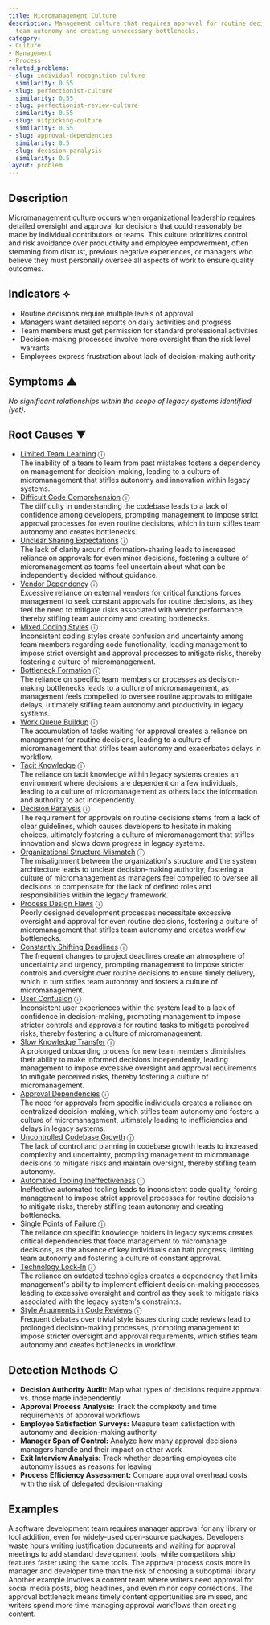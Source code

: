 ```yaml
---
title: Micromanagement Culture
description: Management culture that requires approval for routine decisions, reducing
  team autonomy and creating unnecessary bottlenecks.
category:
- Culture
- Management
- Process
related_problems:
- slug: individual-recognition-culture
  similarity: 0.55
- slug: perfectionist-culture
  similarity: 0.55
- slug: perfectionist-review-culture
  similarity: 0.55
- slug: nitpicking-culture
  similarity: 0.55
- slug: approval-dependencies
  similarity: 0.5
- slug: decision-paralysis
  similarity: 0.5
layout: problem
---
```


## Description

Micromanagement culture occurs when organizational leadership requires detailed oversight and approval for decisions that could reasonably be made by individual contributors or teams. This culture prioritizes control and risk avoidance over productivity and employee empowerment, often stemming from distrust, previous negative experiences, or managers who believe they must personally oversee all aspects of work to ensure quality outcomes.


## Indicators ⟡

- Routine decisions require multiple levels of approval
- Managers want detailed reports on daily activities and progress
- Team members must get permission for standard professional activities
- Decision-making processes involve more oversight than the risk level warrants
- Employees express frustration about lack of decision-making authority


## Symptoms ▲

*No significant relationships within the scope of legacy systems identified (yet).*

## Root Causes ▼

- [Limited Team Learning](limited-team-learning.md) <span class="info-tooltip" title="Confidence: 0.444, Strength: 0.774">ⓘ</span>
<br/>  The inability of a team to learn from past mistakes fosters a dependency on management for decision-making, leading to a culture of micromanagement that stifles autonomy and innovation within legacy systems.
- [Difficult Code Comprehension](difficult-code-comprehension.md) <span class="info-tooltip" title="Confidence: 0.433, Strength: 0.790">ⓘ</span>
<br/>  The difficulty in understanding the codebase leads to a lack of confidence among developers, prompting management to impose strict approval processes for even routine decisions, which in turn stifles team autonomy and creates bottlenecks.
- [Unclear Sharing Expectations](unclear-sharing-expectations.md) <span class="info-tooltip" title="Confidence: 0.433, Strength: 0.817">ⓘ</span>
<br/>  The lack of clarity around information-sharing leads to increased reliance on approvals for even minor decisions, fostering a culture of micromanagement as teams feel uncertain about what can be independently decided without guidance.
- [Vendor Dependency](vendor-dependency.md) <span class="info-tooltip" title="Confidence: 0.429, Strength: 0.820">ⓘ</span>
<br/>  Excessive reliance on external vendors for critical functions forces management to seek constant approvals for routine decisions, as they feel the need to mitigate risks associated with vendor performance, thereby stifling team autonomy and creating bottlenecks.
- [Mixed Coding Styles](mixed-coding-styles.md) <span class="info-tooltip" title="Confidence: 0.418, Strength: 0.801">ⓘ</span>
<br/>  Inconsistent coding styles create confusion and uncertainty among team members regarding code functionality, leading management to impose strict oversight and approval processes to mitigate risks, thereby fostering a culture of micromanagement.
- [Bottleneck Formation](bottleneck-formation.md) <span class="info-tooltip" title="Confidence: 0.414, Strength: 0.739">ⓘ</span>
<br/>  The reliance on specific team members or processes as decision-making bottlenecks leads to a culture of micromanagement, as management feels compelled to oversee routine approvals to mitigate delays, ultimately stifling team autonomy and productivity in legacy systems.
- [Work Queue Buildup](work-queue-buildup.md) <span class="info-tooltip" title="Confidence: 0.414, Strength: 0.799">ⓘ</span>
<br/>  The accumulation of tasks waiting for approval creates a reliance on management for routine decisions, leading to a culture of micromanagement that stifles team autonomy and exacerbates delays in workflow.
- [Tacit Knowledge](tacit-knowledge.md) <span class="info-tooltip" title="Confidence: 0.407, Strength: 0.740">ⓘ</span>
<br/>  The reliance on tacit knowledge within legacy systems creates an environment where decisions are dependent on a few individuals, leading to a culture of micromanagement as others lack the information and authority to act independently.
- [Decision Paralysis](decision-paralysis.md) <span class="info-tooltip" title="Confidence: 0.403, Strength: 0.810">ⓘ</span>
<br/>  The requirement for approvals on routine decisions stems from a lack of clear guidelines, which causes developers to hesitate in making choices, ultimately fostering a culture of micromanagement that stifles innovation and slows down progress in legacy systems.
- [Organizational Structure Mismatch](organizational-structure-mismatch.md) <span class="info-tooltip" title="Confidence: 0.395, Strength: 0.749">ⓘ</span>
<br/>  The misalignment between the organization's structure and the system architecture leads to unclear decision-making authority, fostering a culture of micromanagement as managers feel compelled to oversee all decisions to compensate for the lack of defined roles and responsibilities within the legacy framework.
- [Process Design Flaws](process-design-flaws.md) <span class="info-tooltip" title="Confidence: 0.392, Strength: 0.758">ⓘ</span>
<br/>  Poorly designed development processes necessitate excessive oversight and approval for even routine decisions, fostering a culture of micromanagement that stifles team autonomy and creates workflow bottlenecks.
- [Constantly Shifting Deadlines](constantly-shifting-deadlines.md) <span class="info-tooltip" title="Confidence: 0.390, Strength: 0.740">ⓘ</span>
<br/>  The frequent changes to project deadlines create an atmosphere of uncertainty and urgency, prompting management to impose stricter controls and oversight over routine decisions to ensure timely delivery, which in turn stifles team autonomy and fosters a culture of micromanagement.
- [User Confusion](user-confusion.md) <span class="info-tooltip" title="Confidence: 0.383, Strength: 0.735">ⓘ</span>
<br/>  Inconsistent user experiences within the system lead to a lack of confidence in decision-making, prompting management to impose stricter controls and approvals for routine tasks to mitigate perceived risks, thereby fostering a culture of micromanagement.
- [Slow Knowledge Transfer](slow-knowledge-transfer.md) <span class="info-tooltip" title="Confidence: 0.374, Strength: 0.746">ⓘ</span>
<br/>  A prolonged onboarding process for new team members diminishes their ability to make informed decisions independently, leading management to impose excessive oversight and approval requirements to mitigate perceived risks, thereby fostering a culture of micromanagement.
- [Approval Dependencies](approval-dependencies.md) <span class="info-tooltip" title="Confidence: 0.360, Strength: 0.728">ⓘ</span>
<br/>  The need for approvals from specific individuals creates a reliance on centralized decision-making, which stifles team autonomy and fosters a culture of micromanagement, ultimately leading to inefficiencies and delays in legacy systems.
- [Uncontrolled Codebase Growth](uncontrolled-codebase-growth.md) <span class="info-tooltip" title="Confidence: 0.348, Strength: 0.712">ⓘ</span>
<br/>  The lack of control and planning in codebase growth leads to increased complexity and uncertainty, prompting management to micromanage decisions to mitigate risks and maintain oversight, thereby stifling team autonomy.
- [Automated Tooling Ineffectiveness](automated-tooling-ineffectiveness.md) <span class="info-tooltip" title="Confidence: 0.348, Strength: 0.746">ⓘ</span>
<br/>  Ineffective automated tooling leads to inconsistent code quality, forcing management to impose strict approval processes for routine decisions to mitigate risks, thereby stifling team autonomy and creating bottlenecks.
- [Single Points of Failure](single-points-of-failure.md) <span class="info-tooltip" title="Confidence: 0.343, Strength: 0.740">ⓘ</span>
<br/>  The reliance on specific knowledge holders in legacy systems creates critical dependencies that force management to micromanage decisions, as the absence of key individuals can halt progress, limiting team autonomy and fostering a culture of constant approval.
- [Technology Lock-In](technology-lock-in.md) <span class="info-tooltip" title="Confidence: 0.319, Strength: 0.686">ⓘ</span>
<br/>  The reliance on outdated technologies creates a dependency that limits management's ability to implement efficient decision-making processes, leading to excessive oversight and control as they seek to mitigate risks associated with the legacy system's constraints.
- [Style Arguments in Code Reviews](style-arguments-in-code-reviews.md) <span class="info-tooltip" title="Confidence: 0.315, Strength: 0.743">ⓘ</span>
<br/>  Frequent debates over trivial style issues during code reviews lead to prolonged decision-making processes, prompting management to impose stricter oversight and approval requirements, which stifles team autonomy and creates bottlenecks in workflow.

## Detection Methods ○

- **Decision Authority Audit:** Map what types of decisions require approval vs. those made independently
- **Approval Process Analysis:** Track the complexity and time requirements of approval workflows
- **Employee Satisfaction Surveys:** Measure team satisfaction with autonomy and decision-making authority
- **Manager Span of Control:** Analyze how many approval decisions managers handle and their impact on other work
- **Exit Interview Analysis:** Track whether departing employees cite autonomy issues as reasons for leaving
- **Process Efficiency Assessment:** Compare approval overhead costs with the risk of delegated decision-making


## Examples

A software development team requires manager approval for any library or tool addition, even for widely-used open-source packages. Developers waste hours writing justification documents and waiting for approval meetings to add standard development tools, while competitors ship features faster using the same tools. The approval process costs more in manager and developer time than the risk of choosing a suboptimal library. Another example involves a content team where writers need approval for social media posts, blog headlines, and even minor copy corrections. The approval bottleneck means timely content opportunities are missed, and writers spend more time managing approval workflows than creating content.
